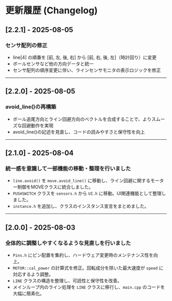 # 更新履歴 (Changelog)

## [2.2.1] - 2025-08-05
### センサ配列の修正
- line[4] の順番を [前, 左, 後, 右] から [前, 右, 後, 左]（時計回り）に変更
- ボールセンサなど他の方向データと統一
- センサ配列の順序変更に伴い、ラインセンサモニタの表示ロジックを修正


---

## [2.2.0] - 2025-08-05
### avoid_line()の再構築
- ボール追尾方向とライン回避方向のベクトルを合成することで、よりスムーズな回避動作を実現
- avoid_line()の記述を見直し、コードの読みやすさと保守性を向上


---

## [2.1.0] - 2025-08-04
### 統一感を意識して一部機能の移動・整理を行いました
- `line.avoid()` を `move.avoid_line()` に移動し、ライン回避に関するモーター制御をMOVEクラスに統合しました。
- `PUSHSWITCH` クラスを `sensors.h` から `UI.h` に移動。UI関連機能として整理しました。
- `instance.h` を追加し、クラスのインスタンス宣言をまとめました。

---

## [2.0.0] - 2025-08-03
### 全体的に調整しやすくなるような見直しを行いました
- `Pins.h` にピン配置を集約し、ハードウェア変更時のメンテナンス性を向上。
- `MOTOR::cal_power` の計算式を修正。回転成分を除いた最大速度が `speed` に対応するよう調整。
- `LINE` クラスの構造を整理し、可読性と保守性を改善。
- メインループ内のライン処理を `LINE` クラスに移行し、`main.cpp` のコードを大幅に簡素化。